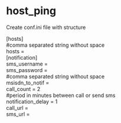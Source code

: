# host_ping
Create conf.ini file with structure

[hosts]<br />
#comma separated string without space<br />
hosts = <br />
[notification]<br />
sms_username = <br />
sms_password = <br />
#comma separated string without space<br />
msisdn_to_notif = <br />
call_count = 2<br />
#period in minutes between call or send sms<br />
notification_delay = 1<br />
call_url = <br />
sms_url =<br />
